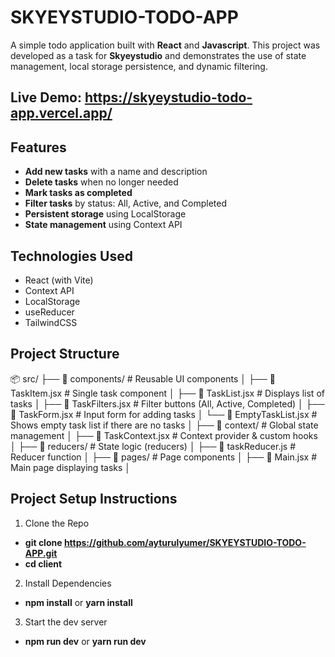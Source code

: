 # SKYEYSTUDIO-TODO-APP

A simple todo application built with **React** and **Javascript**. This project was developed as a task for **Skyeystudio** and demonstrates the use of state management, local storage persistence, and dynamic filtering.

## Live Demo: https://skyeystudio-todo-app.vercel.app/

## Features

- **Add new tasks** with a name and description
- **Delete tasks** when no longer needed
- **Mark tasks as completed**
- **Filter tasks** by status: All, Active, and Completed
- **Persistent storage** using LocalStorage
- **State management** using Context API

## Technologies Used

- React (with Vite)
- Context API
- LocalStorage
- useReducer
- TailwindCSS

## Project Structure

📦 src/
├── 📂 components/ # Reusable UI components
│ ├── 📜 TaskItem.jsx # Single task component
│ ├── 📜 TaskList.jsx # Displays list of tasks
│ ├── 📜 TaskFilters.jsx # Filter buttons (All, Active, Completed)
│ ├── 📜 TaskForm.jsx # Input form for adding tasks
│ └── 📜 EmptyTaskList.jsx # Shows empty task list if there are no tasks
│
├── 📂 context/ # Global state management
│ ├── 📜 TaskContext.jsx # Context provider & custom hooks
│
├── 📂 reducers/ # State logic (reducers)
│ ├── 📜 taskReducer.js # Reducer function
│
├── 📂 pages/ # Page components
│ ├── 📜 Main.jsx # Main page displaying tasks
│

## Project Setup Instructions 

1. Clone the Repo

- **git clone https://github.com/ayturulyumer/SKYEYSTUDIO-TODO-APP.git**
- **cd client**

2. Install Dependencies

- **npm install** or **yarn install**

3. Start the dev server

- **npm run dev** or **yarn run dev**